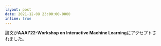 ```yaml
---
layout: post
date: 2021-12-08 23:00:00-0000
inline: true
---
```


論文が**AAAI'22-Workshop on Interactive Machine Learning**にアクセプトされました。
